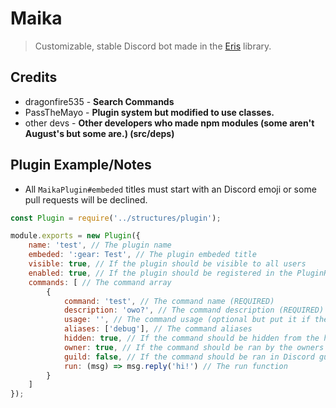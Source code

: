 # Maika
> Customizable, stable Discord bot made in the [Eris](https://abal.moe/Eris) library.

## Credits
* dragonfire535 - **Search Commands**
* PassTheMayo   - **Plugin system but modified to use classes.**
* other devs    - **Other developers who made npm modules (some aren't August's but some are.) (src/deps)**

## Plugin Example/Notes
- All `MaikaPlugin#embeded` titles must start with an Discord emoji or some pull requests will be declined.

```js
const Plugin = require('../structures/plugin');

module.exports = new Plugin({
    name: 'test', // The plugin name
    embeded: ':gear: Test', // The plugin embeded title
    visible: true, // If the plugin should be visible to all users
    enabled: true, // If the plugin should be registered in the PluginRegistry
    commands: [ // The command array
        {
            command: 'test', // The command name (REQUIRED)
            description: 'owo?', // The command description (REQUIRED)
            usage: '', // The command usage (optional but put it if there is any arguments)
            aliases: ['debug'], // The command aliases
            hidden: true, // If the command should be hidden from the help command
            owner: true, // If the command should be ran by the owners
            guild: false, // If the command should be ran in Discord guilds
            run: (msg) => msg.reply('hi!') // The run function
        }
    ]
});
```